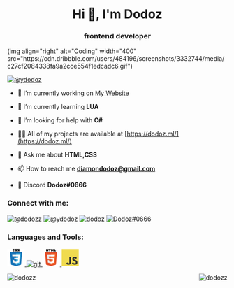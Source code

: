 <h1 align="center">Hi 👋, I'm Dodoz</h1>
<h3 align="center">frontend developer</h3>
(img align="right" alt="Coding" width="400" src="https://cdn.dribbble.com/users/484196/screenshots/3332744/media/c27cf2084338fa9a2cce554f1edcadc6.gif")


<p align="left"> <a href="https://twitter.com/@ydodoz" target="blank"><img src="https://img.shields.io/twitter/follow/@ydodoz?logo=twitter&style=for-the-badge" alt="@ydodoz" /></a> </p>

- 🔭 I’m currently working on [My Website](https://dodoz.ml/)

- 🌱 I’m currently learning **LUA**

- 🤝 I’m looking for help with **C#**

- 👨‍💻 All of my projects are available at [https://dodoz.ml/](https://dodoz.ml/)

- 💬 Ask me about **HTML,CSS**

- 📫 How to reach me **diamondodoz@gmail.com**

- 📲 Discord **Dodoz#0666**

<h3 align="left">Connect with me:</h3>
<p align="left">
<a href="https://dev.to/@dodozz" target="blank"><img align="center" src="https://raw.githubusercontent.com/rahuldkjain/github-profile-readme-generator/master/src/images/icons/Social/devto.svg" alt="@dodozz" height="30" width="40" /></a>
<a href="https://twitter.com/@ydodoz" target="blank"><img align="center" src="https://raw.githubusercontent.com/rahuldkjain/github-profile-readme-generator/master/src/images/icons/Social/twitter.svg" alt="@ydodoz" height="30" width="40" /></a>
<a href="https://www.youtube.com/c/dodoz" target="blank"><img align="center" src="https://raw.githubusercontent.com/rahuldkjain/github-profile-readme-generator/master/src/images/icons/Social/youtube.svg" alt="dodoz" height="30" width="40" /></a>
<a href="https://discord.gg/Dodoz#0666" target="blank"><img align="center" src="https://raw.githubusercontent.com/rahuldkjain/github-profile-readme-generator/master/src/images/icons/Social/discord.svg" alt="Dodoz#0666" height="30" width="40" /></a>
</p>

<h3 align="left">Languages and Tools:</h3>
<p align="left"> <a href="https://www.w3schools.com/css/" target="_blank" rel="noreferrer"> <img src="https://raw.githubusercontent.com/devicons/devicon/master/icons/css3/css3-original-wordmark.svg" alt="css3" width="40" height="40"/> </a> <a href="https://git-scm.com/" target="_blank" rel="noreferrer"> <img src="https://www.vectorlogo.zone/logos/git-scm/git-scm-icon.svg" alt="git" width="40" height="40"/> </a> <a href="https://www.w3.org/html/" target="_blank" rel="noreferrer"> <img src="https://raw.githubusercontent.com/devicons/devicon/master/icons/html5/html5-original-wordmark.svg" alt="html5" width="40" height="40"/> </a> <a href="https://developer.mozilla.org/en-US/docs/Web/JavaScript" target="_blank" rel="noreferrer"> <img src="https://raw.githubusercontent.com/devicons/devicon/master/icons/javascript/javascript-original.svg" alt="javascript" width="40" height="40"/> </a> </p>

<p><img align="left" src="https://github-readme-stats.vercel.app/api/top-langs?username=dodozz&show_icons=true&locale=en&layout=compact" alt="dodozz" /></p>

<p>&nbsp;<img align="right" src="https://github-readme-stats.vercel.app/api?username=dodozz&show_icons=true&locale=en" alt="dodozz" /></p>
